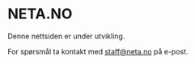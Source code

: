 # NETA.NO

Denne nettsiden er under utvikling.

For spørsmål ta kontakt med staff@neta.no på e-post.
